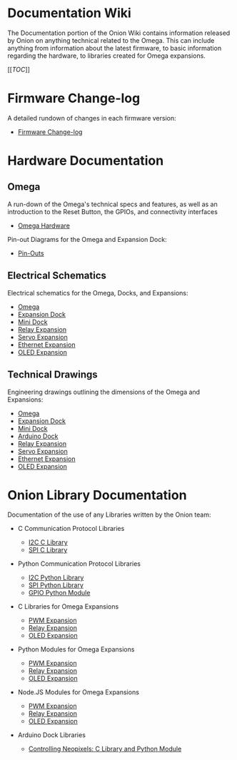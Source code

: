 # Documentation Wiki

The Documentation portion of the Onion Wiki contains information released by Onion on anything technical related to the Omega. This can include anything from information about the latest firmware, to basic information regarding the hardware, to libraries created for Omega expansions.

[[_TOC_]]



[//]: # (Firmware Change-log)

# Firmware Change-log

A detailed rundown of changes in each firmware version:
* [Firmware Change-log](./Firmware-Changelog)



[//]: # (Hardware Documentation)

# Hardware Documentation

## Omega

A run-down of the Omega's technical specs and features, as well as an introduction to the Reset Button, the GPIOs, and connectivity interfaces
* [Omega Hardware](./Hardware/Omega-Hardware)


Pin-out Diagrams for the Omega and Expansion Dock:
* [Pin-Outs](./Hardware/Pinout-Diagram)

## Electrical Schematics

Electrical schematics for the Omega, Docks, and Expansions:

* [Omega](./Hardware/Schematics/Omega.pdf)
* [Expansion Dock](./Hardware/Schematics/Omega-Expansion-Dock.pdf)
* [Mini Dock](./Hardware/Schematics/Omega-Mini-Dock.pdf)
* [Relay Expansion](./Hardware/Schematics/Omega-Relay-Expansion.pdf)
* [Servo Expansion](./Hardware/Schematics/Omega-Servo-Expansion.pdf)
* [Ethernet Expansion](./Hardware/Schematics/Omega-Ethernet-Expansion.pdf)
* [OLED Expansion](./Hardware/Schematics/)

## Technical Drawings

Engineering drawings outlining the dimensions of the Omega and Expansions:
* [Omega](./Hardware/Technical-Drawings/OMEGA_DRAWING.pdf)
* [Expansion Dock](./Hardware/Technical-Drawings/EXPANSION_DOCK_DRAWING.pdf)
* [Mini Dock](./Hardware/Technical-Drawings/MINI_DOCK_DRAWING.pdf)
* [Arduino Dock](./Hardware/Technical-Drawings/ARDUINO_DOCK_DRAWING.PDF)
* [Relay Expansion](./Hardware/Technical-Drawings/RELAY_EXPANSION_DRAWING.PDF)
* [Servo Expansion](./Hardware/Technical-Drawings/SERVO_EXPANSION_DRAWING.PDF)
* [Ethernet Expansion](./Hardware/Technical-Drawings/ETHERNET_EXPANSION_DRAWING.PDF)
* [OLED Expansion](./Hardware/Technical-Drawings/OLED_EXPANSION_DRAWING.PDF)



[//]: # (Onion Library Documentation)

# Onion Library Documentation

Documentation of the use of any Libraries written by the Onion team:

* C Communication Protocol Libraries
  * [I2C C Library](./Libraries/I2C-C-Library)
  * [SPI C Library](./Libraries/SPI-C-Library)
* Python Communication Protocol Libraries
  * [I2C Python Library](./Libraries/I2C-Python-Module)
  * [SPI Python Library](./Libraries/SPI-Python-Module)
  * [GPIO Python Module](./Libraries/GPIO-Python-Module)
* C Libraries for Omega Expansions
  * [PWM Expansion](./Libraries/PWM-Expansion-C-Library)
  * [Relay Expansion](./Libraries/Relay-Expansion-C-Library)
  * [OLED Expansion](./Libraries/OLED-Expansion-C-Library)
* Python Modules for Omega Expansions
  * [PWM Expansion](./Libraries/PWM-Expansion-Python-Module)
  * [Relay Expansion](./Libraries/Relay-Expansion-Python-Module)
  * [OLED Expansion](./Libraries/OLED-Expansion-Python-Module)
* Node.JS Modules for Omega Expansions
  * [PWM Expansion](./Libraries/PWM-Expansion-Node-Module)
  * [Relay Expansion](./Libraries/Relay-Expansion-Node-Module)
  * [OLED Expansion](./Libraries/OLED-Expansion-Node-Module)

* Arduino Dock Libraries
  * [Controlling Neopixels: C Library and Python Module](./Libraries/Arduino-Dock-Neopixel-Library)
